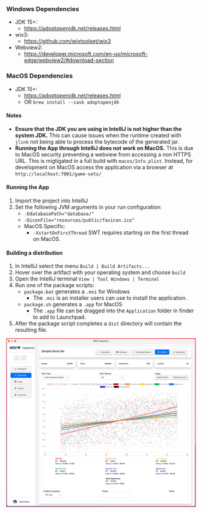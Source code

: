 ### Windows Dependencies
* JDK 15+:
  * https://adoptopenjdk.net/releases.html 
* wix3: 
  * https://github.com/wixtoolset/wix3 
* Webview2:
  * https://developer.microsoft.com/en-us/microsoft-edge/webview2/#download-section 
### MacOS Dependencies
* JDK 15+:
  * https://adoptopenjdk.net/releases.html 
  * OR `brew install --cask adoptopenjdk`
#### Notes
* **Ensure that the JDK you are using in IntelliJ is not higher than the system JDK.** 
This can cause issues when the runtime created with `jlink` not being able to process the bytecode of the generated jar.
* **Running the App through IntelliJ does not work on MacOS.**  This is due to MacOS security preventing a webview from
accessing a non HTTPS URL.  This is migtigated in a full build with `macos/Info.plist`. Instead, for development on MacOS access
the application via a browser at `http://localhost:7001/game-sets/`
#### Running the App
1. Import the project into IntelliJ
1. Set the following JVM arguments in your run configuration:
   * `-DdatabasePath="database/"`
   * `-DiconFile="resources/public/favicon.ico"`  
   * MacOS Specific:
     * `-XstartOnFirstThread` SWT requires starting on the first thread on MacOS.

#### Building a distribution
1. In IntelliJ select the menu `Build | Build Artifacts...`
1. Hover over the artifact with your operating system and choose `build`
1. Open the IntelliJ terminal `View | Tool Windows | Terminal`  
1. Run one of the package scripts:
    * `package.bat` generates a `.msi` for Windows
       * The `.msi` is an installer users can use to install the application. 
    * `package.sh` generates a `.app` for MacOS
       * The `.app` file can be dragged into the `Application` folder in finder to add to Launchpad.
1. After the package script completes a `dist` directory will contain the resulting file. 

![Sample Image of Analysis Screen](sample.png "Analysis Screen")